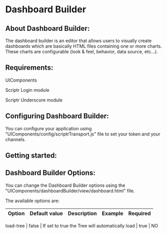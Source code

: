 # Dashboard Builder 

## About Dashboard Builder:
 
  The dashboard builder is an editor that allows users to visually create dashboards which are basically HTML files containing one or more charts. These charts are configurable (look & feel, behavior, data source, etc...).
  
  
## Requirements:

  UIComponents
  
  Scriptr Login module
  
  Scriptr Underscore module

## Configuring Dashboard Builder:
  
 You can configure your application using "UIComponents/config/scriptrTransport.js" file to set your token and your channels.
 
## Getting started:

  
## Dashboard Builder Options:

You can change the Dashboard Builder options using the "UIComponents/dashboardBuilder/view/dashboard.html" file.

The available options are:


| Option        | Default value   | Description   | Example  |  Required |
| ------------- |:-------------:|:-------------:|:-------------:|:-------------:|

  load-tree     | false	 | If set to true the Tree will automatically load | true  | NO

 
